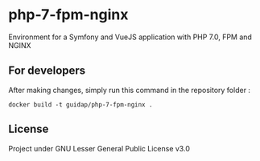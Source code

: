 # php-7-fpm-nginx
Environment for a Symfony and VueJS application with PHP 7.0, FPM and NGINX

## For developers

After making changes, simply run this command in the repository folder :
```
docker build -t guidap/php-7-fpm-nginx .
```

## License

Project under GNU Lesser General Public License v3.0
